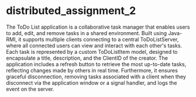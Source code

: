 # distributed_assignment_2

The ToDo List application is a collaborative task manager that enables users to add, edit, and remove tasks in a shared environment. Built using Java-RMI, it supports multiple clients connecting to a central ToDoListServer, where all connected users can view and interact with each other's tasks. Each task is represented by a custom ToDoListItem model, designed to encapsulate a title, description, and the ClientID of the creator. The application includes a refresh button to retrieve the most up-to-date tasks, reflecting changes made by others in real time. Furthermore, it ensures graceful disconnection, removing tasks associated with a client when they disconnect via the application window or a signal handler, and logs the event on the server.

